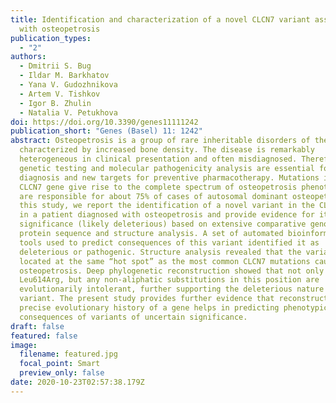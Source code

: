 ```yaml
---
title: Identification and characterization of a novel CLCN7 variant associated
  with osteopetrosis
publication_types:
  - "2"
authors:
  - Dmitrii S. Bug
  - Ildar M. Barkhatov
  - Yana V. Gudozhnikova
  - Artem V. Tishkov
  - Igor B. Zhulin
  - Natalia V. Petukhova
doi: https://doi.org/10.3390/genes11111242
publication_short: "Genes (Basel) 11: 1242"
abstract: Osteopetrosis is a group of rare inheritable disorders of the skeleton
  characterized by increased bone density. The disease is remarkably
  heterogeneous in clinical presentation and often misdiagnosed. Therefore,
  genetic testing and molecular pathogenicity analysis are essential for precise
  diagnosis and new targets for preventive pharmacotherapy. Mutations in the
  CLCN7 gene give rise to the complete spectrum of osteopetrosis phenotypes and
  are responsible for about 75% of cases of autosomal dominant osteopetrosis. In
  this study, we report the identification of a novel variant in the CLCN7 gene
  in a patient diagnosed with osteopetrosis and provide evidence for its
  significance (likely deleterious) based on extensive comparative genomics,
  protein sequence and structure analysis. A set of automated bioinformatics
  tools used to predict consequences of this variant identified it as
  deleterious or pathogenic. Structure analysis revealed that the variant is
  located at the same “hot spot” as the most common CLCN7 mutations causing
  osteopetrosis. Deep phylogenetic reconstruction showed that not only
  Leu614Arg, but any non-aliphatic substitutions in this position are
  evolutionarily intolerant, further supporting the deleterious nature of the
  variant. The present study provides further evidence that reconstructing a
  precise evolutionary history of a gene helps in predicting phenotypical
  consequences of variants of uncertain significance.
draft: false
featured: false
image:
  filename: featured.jpg
  focal_point: Smart
  preview_only: false
date: 2020-10-23T02:57:38.179Z
---
```

